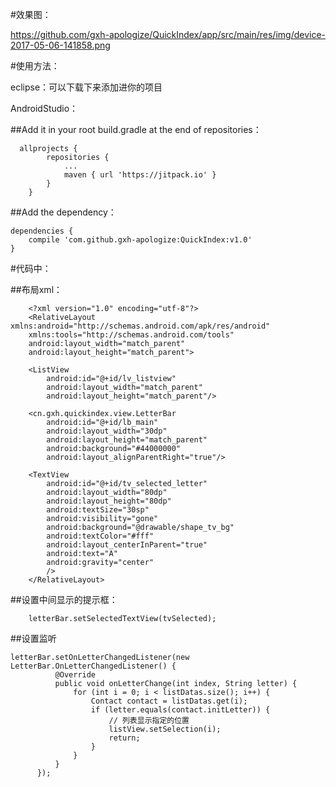 
#效果图：   

https://github.com/gxh-apologize/QuickIndex/app/src/main/res/img/device-2017-05-06-141858.png



#使用方法：   

eclipse：可以下载下来添加进你的项目

AndroidStudio：

##Add it in your root build.gradle at the end of repositories：
	
	  allprojects {
			repositories {
				...
				maven { url 'https://jitpack.io' }
			}
		}
  
##Add the dependency：

	dependencies {
		compile 'com.github.gxh-apologize:QuickIndex:v1.0'
	}
  
#代码中：   

  ##布局xml：
    
	    <?xml version="1.0" encoding="utf-8"?>
	    <RelativeLayout xmlns:android="http://schemas.android.com/apk/res/android"
		xmlns:tools="http://schemas.android.com/tools"
		android:layout_width="match_parent"
		android:layout_height="match_parent">

		<ListView
		    android:id="@+id/lv_listview"
		    android:layout_width="match_parent"
		    android:layout_height="match_parent"/>

		<cn.gxh.quickindex.view.LetterBar
		    android:id="@+id/lb_main"
		    android:layout_width="30dp"
		    android:layout_height="match_parent"
		    android:background="#44000000"
		    android:layout_alignParentRight="true"/>

		<TextView
		    android:id="@+id/tv_selected_letter"
		    android:layout_width="80dp"
		    android:layout_height="80dp"
		    android:textSize="30sp"
		    android:visibility="gone"
		    android:background="@drawable/shape_tv_bg"
		    android:textColor="#fff"
		    android:layout_centerInParent="true"
		    android:text="A"
		    android:gravity="center"
		    />
	    </RelativeLayout>

  ##设置中间显示的提示框：
    
    	letterBar.setSelectedTextView(tvSelected);
  ##设置监听
   
   	letterBar.setOnLetterChangedListener(new LetterBar.OnLetterChangedListener() {
              @Override
              public void onLetterChange(int index, String letter) {
                  for (int i = 0; i < listDatas.size(); i++) {
                      Contact contact = listDatas.get(i);
                      if (letter.equals(contact.initLetter)) {
                          // 列表显示指定的位置
                          listView.setSelection(i);
                          return;
                      }
                  }
              }
          });
